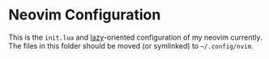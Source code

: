 # Neovim Configuration

This is the `init.lua` and [lazy](https://github.com/folke/lazy.nvim)-oriented configuration of my neovim currently. The files in this folder should be moved (or symlinked) to `~/.config/nvim`.
